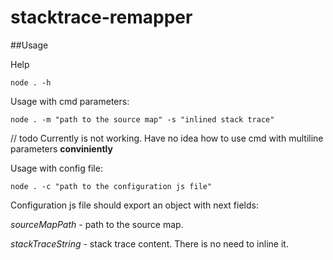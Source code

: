 # stacktrace-remapper

##Usage

Help

`node . -h`

Usage with cmd parameters:

`node . -m "path to the source map" -s "inlined stack trace"`

// todo Currently is not working. Have no idea how to use cmd with multiline parameters **conviniently**

Usage with config file:

`node . -c "path to the configuration js file"`

Configuration js file should export an object with next fields:

*sourceMapPath* - path to the source map.

*stackTraceString* - stack trace content. There is no need to inline it.